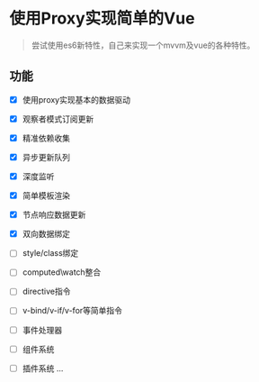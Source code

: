 # 使用Proxy实现简单的Vue

> 尝试使用es6新特性，自己来实现一个mvvm及vue的各种特性。

## 功能

- [x] 使用proxy实现基本的数据驱动
- [x] 观察者模式订阅更新
- [x] 精准依赖收集
- [x] 异步更新队列
- [x] 深度监听
- [x] 简单模板渲染
- [x] 节点响应数据更新
- [x] 双向数据绑定
- [ ] style/class绑定
- [ ] computed\watch整合
- [ ] directive指令
- [ ] v-bind/v-if/v-for等简单指令
- [ ] 事件处理器
- [ ] 组件系统
- [ ] 插件系统
...












